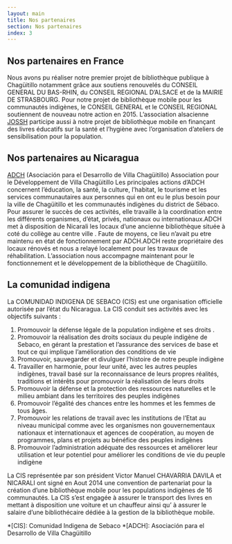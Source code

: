 ```yaml
---
layout: main
title: Nos partenaires
section: Nos partenaires
index: 3
---
```


Nos partenaires en France
-------------------------

Nous avons pu réaliser notre premier projet de bibliothèque publique à Chagüitillo notamment grâce aux soutiens renouvelés du CONSEIL GENERAL DU BAS-RHIN, du CONSEIL REGIONAL D’ALSACE et de la MAIRIE DE STRASBOURG.
Pour notre projet de bibliothèque mobile pour les communautés indigènes, le CONSEIL GENERAL et le CONSEIL REGIONAL soutiennent de nouveau notre action en 2015.
L’association alsacienne [JOSSH](www.jossh.fr) participe aussi à notre projet de bibliothèque mobile en finançant des livres éducatifs sur la santé et l’hygiène avec l’organisation d’ateliers de sensibilisation pour la population.

Nos partenaires au Nicaragua
----------------------------

[ADCH](http://www.adchchaguitillo.com) (Asociación para el Desarrollo de Villa Chagüitillo)
Association pour le Développement de Villa Chagüitillo
Les principales actions d’ADCH concernent l’éducation, la santé, la culture, l’habitat, le tourisme et les services communautaires aux personnes qui en ont eu le plus besoin pour la ville de Chagüitillo et les communautés indigènes du district de Sébaco. Pour assurer le succès de ces activités, elle travaille à la coordination entre les différents organismes, d’état, privés, nationaux ou internationaux.ADCH met à disposition de Nicarali les locaux d’une ancienne bibliothèque située à coté du collège au centre ville . Faute de moyens, ce lieu n’avait pu etre maintenu en état de fonctionnement par ADCH.ADCH reste propriétaire des locaux rénovés et nous a relayé localement pour les travaux de réhabilitation. L’association nous accompagne maintenant pour le fonctionnement et le développement de la bibliothèque de Chagüitillo.

La comunidad indigena
---------------------

La COMUNIDAD INDIGENA DE SEBACO (CIS) est une organisation officielle autorisée par l’état du Nicaragua.
La CIS conduit ses activités avec les objectifs suivants :

1.   Promouvoir la défense légale de la population indigène et ses droits .
2.   Promouvoir la réalisation des droits sociaux du peuple indigène de Sebaco, en gérant la prestation et l’assurance des services de base et tout ce qui implique l’amélioration des conditions de vie
3.   Promouvoir, sauvegarder et divulguer l’histoire de notre peuple indigène
4.   Travailler en harmonie, pour leur unité, avec les autres peuples indigènes, travail basé sur la reconnaissance de leurs propres réalités, traditions et intérêts pour promouvoir la réalisation de leurs droits
5.   Promouvoir la défense et la protection des ressources naturelles et le milieu ambiant dans les territoires des peuples indigènes
6.   Promouvoir l’égalité des chances entre les hommes et les femmes de tous âges.
7.   Promouvoir les relations de travail avec les institutions de l’Etat au niveau municipal comme avec les organismes non gouvernementaux nationaux et internationaux et agences de coopération, au moyen de programmes, plans et projets au bénéfice des peuples indigènes
8.   Promouvoir l’administration adéquate des ressources et améliorer leur utilisation et leur potentiel pour améliorer les conditions de vie du peuple indigène

La CIS représentée par son président Victor Manuel CHAVARRIA DAVILA et NICARALI ont signé en Aout 2014 une convention de partenariat pour la création d’une bibliothèque mobile pour les populations indigènes de 16 communautés.
La CIS s’est engagée à assurer le transport des livres en mettant à disposition une voiture et un chauffeur ainsi qu’ à assurer le salaire d’une bibliothécaire dédiée à la gestion de la bibliothèque mobile.

*[CIS]: Comunidad Indigena de Sebaco
*[ADCH]: Asociación para el Desarrollo de Villa Chagüitillo